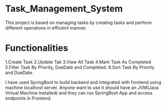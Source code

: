# Task_Management_System
<p>
  This project is based on managing tasks by creating tasks and perform different operations in efficeint manner.
</p>
<p>
  <h1>Functionalities</h1>
  1.Create Task
  2.Update Tak
  3.View All Task
  4.Mark Task As Completed
  5.Filter Task By Priority, DueDate and Completed.
  6.Sort Task By Priority and DueDate.
</p>

<p>
  I have used SpringBoot to build backend and integrated with frontend using machine localhost server.
  Anyone want to use it should have an JVM(Java Virtual Machine Installed) and they can run SpringBoot App and access endpoints in Frontend.
</p>
